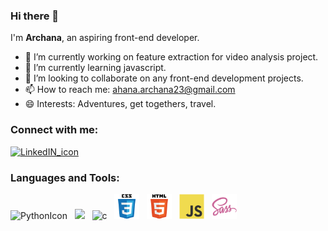 ### Hi there 👋

<!--
**Archanaayadav/Archanaayadav** is a ✨ _special_ ✨ repository because its `README.md` (this file) appears on your GitHub profile.

Here are some ideas to get you started:

- 🔭 I’m currently working on ...
- 🌱 I’m currently learning ...
- 👯 I’m looking to collaborate on ...
- 🤔 I’m looking for help with ...
- 💬 Ask me about ...
- 📫 How to reach me: ...
- 😄 Pronouns: ...
- ⚡ Fun fact: ...
-->


I'm **Archana**, an aspiring front-end developer.

- 🔭 I’m currently working on feature extraction for video analysis project.
- 🌱 I’m currently learning javascript.
- 👯 I’m looking to collaborate on any front-end development projects.
- 📫 How to reach me: ahana.archana23@gmail.com
- 😄 Interests: Adventures, get togethers, travel.

### Connect with me:
[![LinkedIN_icon](https://img.icons8.com/bubbles/48/000000/linkedin.png)](https://www.linkedin.com/in/archana-yadav23/)

### Languages and Tools:

![PythonIcon](https://img.icons8.com/color/48/000000/python.png) &nbsp; <img src="https://www.r-project.org/Rlogo.png" height="48"> &nbsp; <img src="https://upload.wikimedia.org/wikipedia/commons/thumb/1/18/C_Programming_Language.svg/1200px-C_Programming_Language.svg.png" alt="c" width="40" height="40"/> &nbsp; <img src="https://raw.githubusercontent.com/devicons/devicon/master/icons/css3/css3-original-wordmark.svg" alt="css3" width="40" height="40"/> &nbsp; <img src="https://raw.githubusercontent.com/devicons/devicon/master/icons/html5/html5-original-wordmark.svg" alt="html5" width="40" height="40"/> &nbsp; <img src="https://raw.githubusercontent.com/devicons/devicon/master/icons/javascript/javascript-original.svg" alt="javascript" width="40" height="40"/> &nbsp; <img src="https://raw.githubusercontent.com/devicons/devicon/master/icons/sass/sass-original.svg" alt="sass" width="40" height="40"/>

